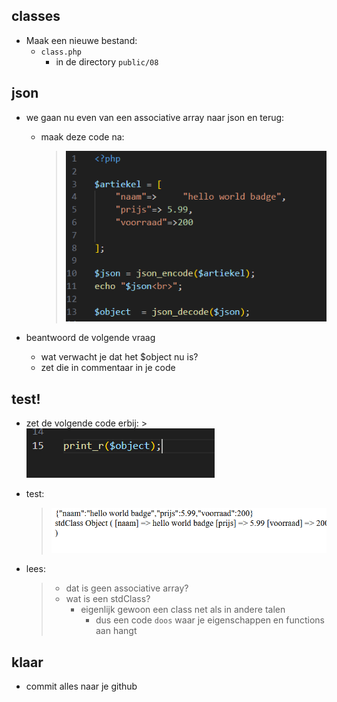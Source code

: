 ## classes

- Maak een nieuwe bestand:
  - `class.php`
    - in de directory `public/08`

## json

- we gaan nu even van een associative array naar json en terug:
  - maak deze code na:

      > ![](img/jsonandback.PNG)

- beantwoord de volgende vraag
  - wat verwacht je dat het $object nu is?
  - zet die in commentaar in je code

## test!

- zet de volgende code erbij:
      > ![](img/printobject.PNG)

- test:
    > ![](img/stdclass.PNG)
- lees:
  >  - dat is geen associative array?
  > - wat is een stdClass?
  >   - eigenlijk gewoon een class net als in andere talen
  >     - dus een code `doos` waar je eigenschappen en functions aan hangt

## klaar
- commit alles naar je github